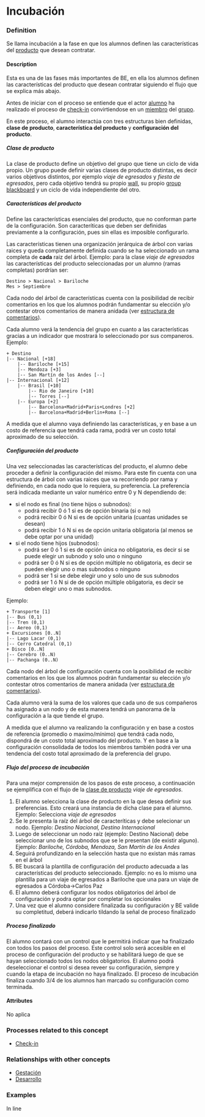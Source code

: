Incubación
======

### Definition
Se llama incubación a la fase en que los alumnos definen las características del [producto](producto.md) que desean contratar.

#### Description
Esta es una de las fases más importantes de BE, en ella los alumnos definen las características del producto que desean contratar siguiendo el flujo que se explica más abajo. 

Antes de iniciar con el proceso se entiende que el actor [alumno](../actors/alumno.md) ha realizado el proceso de [check-in](../process/check-in.md) convirtiendose en un [miembro](../actors/miembro.md) del [grupo](../actors/grupo.md).

En este proceso, el alumno interactúa con tres estructuras bien definidas, **clase de producto**, **característica del producto** y **configuración del producto**.

##### Clase de producto
La clase de producto define un objetivo del grupo que tiene un ciclo de vida propio. Un grupo puede definir varias clases de producto distintas, es decir varios objetivos distintos, por ejemplo *viaje de egresados* y *fiesta de egresados*, pero cada objetivo tendrá su propio [wall](wall.md), su propio [group blackboard](group-blackboard.md) y un ciclo de vida independiente del otro. 

##### Características del producto
Define las características esenciales del producto, que no conforman parte de la configuración. Son caracteríticas que deben ser definidas previamente a la configuración, pues sin ellas es imposible configurarlo. 

Las características tienen una organización jerárquica de árbol con varias raices y queda completamente definida cuando se ha seleccionado un rama completa de **cada** raiz del árbol. Ejemplo: para la clase *viaje de egresados* las características del producto seleccionadas por un alumno (ramas completas) pordrían ser: 
```
Destino > Nacional > Bariloche
Mes > Septiembre
```
Cada nodo del árbol de características cuenta con la posibilidad de recibir comentarios en los que los alumnos podrán fundamentar su elección y/o contestar otros comentarios de manera anidada (ver [estructura de comentarios](estructura-de-comentarios.md)).

Cada alumno verá la tendencia del grupo en cuanto a las características gracias a un indicador que mostrará lo seleccionado por sus companeros. Ejemplo:
```
+ Destino
|-- Nacional [+18]
    |-- Bariloche [+15]
    |-- Mendoza [+3]
    |-- San Martín de los Andes [--]
|-- Internacional [+12]
    |-- Brasil [+10]
        |-- Rio de Janeiro [+10]
        |-- Torres [--]
    |-- Europa [+2]
        |-- Barcelona+Madrid+Paris+Londres [+2]
        |-- Barcelona+Madrid+Berlin+Roma [--]
```

A medida que el alumno vaya definiendo las características, y en base a un costo de referencia que tendrá cada rama, podrá ver un costo total aproximado de su selección.

##### Configuración del producto
Una vez seleccionadas las características del producto, el alumno debe proceder a definir la configuración del mismo. Para este fin cuenta con una estructura de árbol con varias raices que va recorriendo por rama y definiendo, en cada nodo que lo requiera, su preferencia.
La preferencia será indicada mediante un valor numérico entre 0 y N dependiendo de:

* si el nodo es final (no tiene hijos o subnodos):
    * podrá recibir 0 ó 1 si es de opción binaria (si o no)
    * podrá recibir 0 ó N si es de opción unitaria (cuantas unidades se desean)
    * podrá recibir 1 ó N si es de opción unitaria obligatoria (al menos se debe optar por una unidad)
* si el nodo tiene hijos (subnodos):
    * podrá ser 0 ó 1 si es de opción única no obligatoria, es decir si se puede elegir un subnodo y solo uno o ninguno
    * podrá ser 0 ó N si es de opción múltiple no obligatoria, es decir se pueden elegir uno o mas subnodos o ninguno
    * podrá ser 1 si se debe elegir uno y solo uno de sus subnodos
    * podrá ser 1 ó N si de de opción múltiple obligatoria, es decir se deben elegir uno o mas subnodos.

Ejemplo:
```
+ Transporte [1]
|-- Bus (0,1)
|-- Tren (0,1)
|-- Aereo (0,1)
+ Excursiones [0..N]
|-- Lago Lacar (0,1)
|-- Cerro Catedral (0,1)
+ Disco [0..N]
|-- Cerebro (0..N)
|-- Pachanga (0..N)
```
Cada nodo del árbol de configuración cuenta con la posibilidad de recibir comentarios en los que los alumnos podrán fundamentar su elección y/o contestar otros comentarios de manera anidada (ver [estructura de comentarios](estructura-de-comentarios.md)).

Cada alumno verá la suma de los valores que cada uno de sus compañeros ha asignado a un nodo y de esta manera tendrá un panorama de la configuración a la que tiende el grupo.

A medida que el alumno va realizando la configuración y en base a costos de referencia (promedio o maximo/mínimo) que tendrá cada nodo, dispondrá de un costo total aproximado del producto. Y en base a la configuración consolidada de todos los miembros también podrá ver una tendencia del costo total aproximado de la preferencia del grupo.

##### Flujo del proceso de incubación
Para una mejor comprensión de los pasos de este proceso, a continuación se ejemplifica con el flujo de la [clase de producto](clase-de-producto)  *viaje de egresados*.

1. El alumno selecciona la clase de producto en la que desea definir sus preferencias. Esto creará una instancia de dicha clase para el alumno. Ejemplo: Selecciona *viaje de egresados*
2. Se le presenta la raíz del árbol de caracteríticas y debe selecionar un nodo. Ejemplo: *Destino Nacional, Destino Internacional*
3. Luego de seleccionar un nodo raíz (ejemplo: Destino Nacional) debe seleccionar uno de los subnodos que se le presentan (de existir alguno). Ejemplo: *Bariloche, Córdoba, Mendoza, San Martín de los Andes*
4. Seguirá profundizando en la selección hasta que no existan más ramas en el árbol
5. BE buscará la plantilla de configuración del producto adecuada a las características del producto seleccionado. Ejemplo: no es lo mismo una plantilla para un viaje de egresados a Bariloche que una para un viaje de egresados a Córdoba->Carlos Paz
6. El alumno deberá configurar los nodos obligatorios del árbol de configuración y podra optar por completar los opcionales
7. Una vez que el alumno considere finalizada su configuración y BE valide su completitud, deberá indicarlo tildando la señal de proceso finalizado

##### Proceso finalizado
El alumno contará con un control que le permitirá indicar que ha finalizado con todos los pasos del proceso. Este control solo será accesible en el proceso de configuración del producto y se habilitará luego de que se hayan seleccionado todos los nodos obligatorios.
El alumno podrá deseleccionar el control si desea reveer su configuración, siempre y cuando la etapa de incubación no haya finalizado.
El proceso de incubación finaliza cuando 3/4 de los alumnos han marcado su configuración como terminada.

#### Attributes
No aplica

### Processes related to this concept
* [Check-in](../process/check-in.md)

### Relationships with other concepts
* [Gestación](gestacion.md)
* [Desarrollo](desarrollo.md)

### Examples 
In line